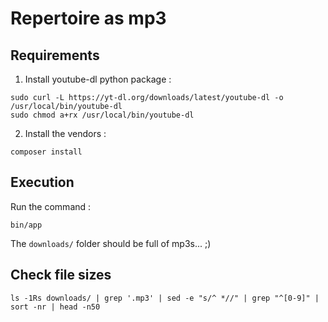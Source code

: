 # Repertoire as mp3

## Requirements

1. Install youtube-dl python package :

```
sudo curl -L https://yt-dl.org/downloads/latest/youtube-dl -o /usr/local/bin/youtube-dl
sudo chmod a+rx /usr/local/bin/youtube-dl
```

2. Install the vendors :

`composer install`

## Execution

Run the command :

`bin/app`

The `downloads/` folder should be full of mp3s... ;)

## Check file sizes

`ls -1Rs downloads/ | grep '.mp3' | sed -e "s/^ *//" | grep "^[0-9]" | sort -nr | head -n50`
